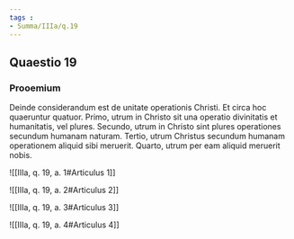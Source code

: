 ```yaml
---
tags : 
- Summa/IIIa/q.19
---
```


## Quaestio 19

### Prooemium

Deinde considerandum est de unitate operationis Christi. Et circa hoc quaeruntur quatuor. Primo, utrum in Christo sit una operatio divinitatis et humanitatis, vel plures. Secundo, utrum in Christo sint plures operationes secundum humanam naturam. Tertio, utrum Christus secundum humanam operationem aliquid sibi meruerit. Quarto, utrum per eam aliquid meruerit nobis.

![[IIIa, q. 19, a. 1#Articulus 1]]

![[IIIa, q. 19, a. 2#Articulus 2]]

![[IIIa, q. 19, a. 3#Articulus 3]]

![[IIIa, q. 19, a. 4#Articulus 4]]

